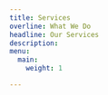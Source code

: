 ```yaml
---
title: Services
overline: What We Do
headline: Our Services
description: 
menu:
  main:
    weight: 1

---
```

